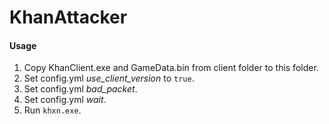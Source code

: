 KhanAttacker
============

#### Usage

1. Copy KhanClient.exe and GameData.bin from client folder to this folder.
2. Set config.yml *use_client_version* to `true`.
3. Set config.yml *bad_packet*.
4. Set config.yml *wait*.
5. Run `khxn.exe`.